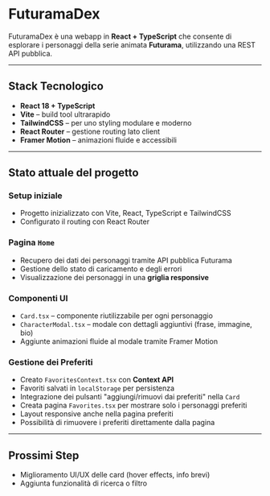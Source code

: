 # FuturamaDex

FuturamaDex è una webapp in **React + TypeScript** che consente di esplorare i personaggi della serie animata **Futurama**, utilizzando una REST API pubblica.

---

## Stack Tecnologico

- **React 18 + TypeScript**
- **Vite** – build tool ultrarapido
- **TailwindCSS** – per uno styling modulare e moderno
- **React Router** – gestione routing lato client
- **Framer Motion** – animazioni fluide e accessibili

---

## Stato attuale del progetto

### Setup iniziale

- Progetto inizializzato con Vite, React, TypeScript e TailwindCSS
- Configurato il routing con React Router

### Pagina `Home`

- Recupero dei dati dei personaggi tramite API pubblica Futurama
- Gestione dello stato di caricamento e degli errori
- Visualizzazione dei personaggi in una **griglia responsive**

### Componenti UI

- `Card.tsx` – componente riutilizzabile per ogni personaggio
- `CharacterModal.tsx` – modale con dettagli aggiuntivi (frase, immagine, bio)
- Aggiunte animazioni fluide al modale tramite Framer Motion

### Gestione dei Preferiti

- Creato `FavoritesContext.tsx` con **Context API**
- Favoriti salvati in `localStorage` per persistenza
- Integrazione dei pulsanti "aggiungi/rimuovi dai preferiti" nella `Card`
- Creata pagina `Favorites.tsx` per mostrare solo i personaggi preferiti
- Layout responsive anche nella pagina preferiti
- Possibilità di rimuovere i preferiti direttamente dalla pagina

---

## Prossimi Step

- Miglioramento UI/UX delle card (hover effects, info brevi)
- Aggiunta funzionalità di ricerca o filtro
